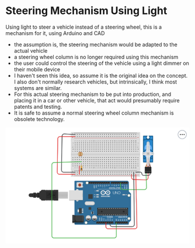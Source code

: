 # Steering Mechanism Using Light

Using light to steer a vehicle instead of a steering wheel, this is a mechanism for it, using Arduino and CAD
- the assumption is, the steering mechanism would be adapted to the actual vehicle
- a steering wheel column is no longer required using this mechanism
- the user could control the steering of the vehicle using a light dimmer on their mobile device
- I haven't seen this idea, so assume it is the original idea on the concept. I also don't normally research vehicles, but intrinsically, I think most systems are similar.
- For this actual steering mechanism to be put into production, and placing it in a car or other vehicle, that act would presumably require patents and testing.
- It is safe to assume a normal steering wheel column mechanism is obsolete technology.


![steering mechanism for vehicle](https://github.com/edorejel/robotics/blob/main/steering_mechanism/Screenshot%202024-11-17%20155127.png)
